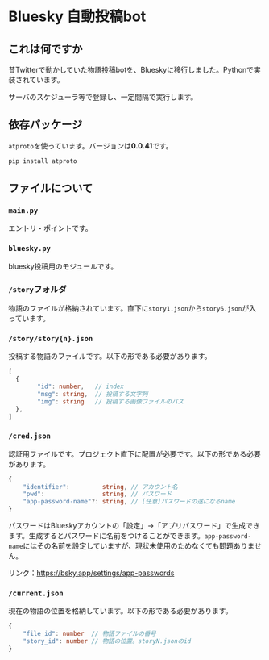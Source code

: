 # Bluesky 自動投稿bot

## これは何ですか

昔Twitterで動かしていた物語投稿botを、Blueskyに移行しました。Pythonで実装されています。

サーバのスケジューラ等で登録し、一定間隔で実行します。

## 依存パッケージ

```atproto```を使っています。バージョンは**0.0.41**です。

```bash
pip install atproto
```

## ファイルについて

### ```main.py```

エントリ・ポイントです。

### ```bluesky.py```

bluesky投稿用のモジュールです。

### ```/story```フォルダ

物語のファイルが格納されています。直下に```story1.json```から```story6.json```が入っています。

### ```/story/story{n}.json```

投稿する物語のファイルです。以下の形である必要があります。

```ts
[
  {
		"id": number,   // index
		"msg": string,  // 投稿する文字列
		"img": string   // 投稿する画像ファイルのパス
  },
]
```

### ```/cred.json```

認証用ファイルです。プロジェクト直下に配置が必要です。以下の形である必要があります。

```ts
{
	"identifier":         string, // アカウント名
	"pwd":                string, // パスワード
	"app-password-name"?: string, // [任意]パスワードの遂になるname
}
```

パスワードはBlueskyアカウントの「設定」→「アプリパスワード」で生成できます。生成するとパスワードに名前をつけることができます。```app-password-name```にはその名前を設定していますが、現状未使用のためなくても問題ありません。

リンク：https://bsky.app/settings/app-passwords

### ```/current.json```

現在の物語の位置を格納しています。以下の形である必要があります。

```ts
{
	"file_id": number  // 物語ファイルの番号
	"story_id": number // 物語の位置。storyN.jsonのid
}
```

